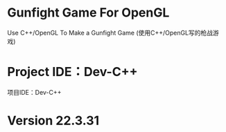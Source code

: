 # Gunfight Game For OpenGL
Use C++/OpenGL To Make a Gunfight Game (使用C++/OpenGL写的枪战游戏)

# Project IDE：Dev-C++
项目IDE：Dev-C++

# Version 22.3.31
